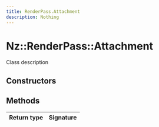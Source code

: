 ```yaml
---
title: RenderPass.Attachment
description: Nothing
---
```


# Nz::RenderPass::Attachment

Class description

## Constructors


## Methods

| Return type | Signature |
| ----------- | --------- |
